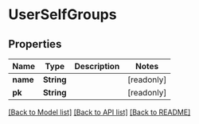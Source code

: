 # UserSelfGroups

## Properties
Name | Type | Description | Notes
------------ | ------------- | ------------- | -------------
**name** | **String** |  | [readonly] 
**pk** | **String** |  | [readonly] 

[[Back to Model list]](../README.md#documentation-for-models) [[Back to API list]](../README.md#documentation-for-api-endpoints) [[Back to README]](../README.md)


